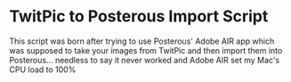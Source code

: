 TwitPic to Posterous Import Script
==================================

This script was born after trying to use Posterous' Adobe AIR app which was supposed to take your images from TwitPic and then import them into Posterous... needless to say it never worked and Adobe AIR set my Mac's CPU load to 100%